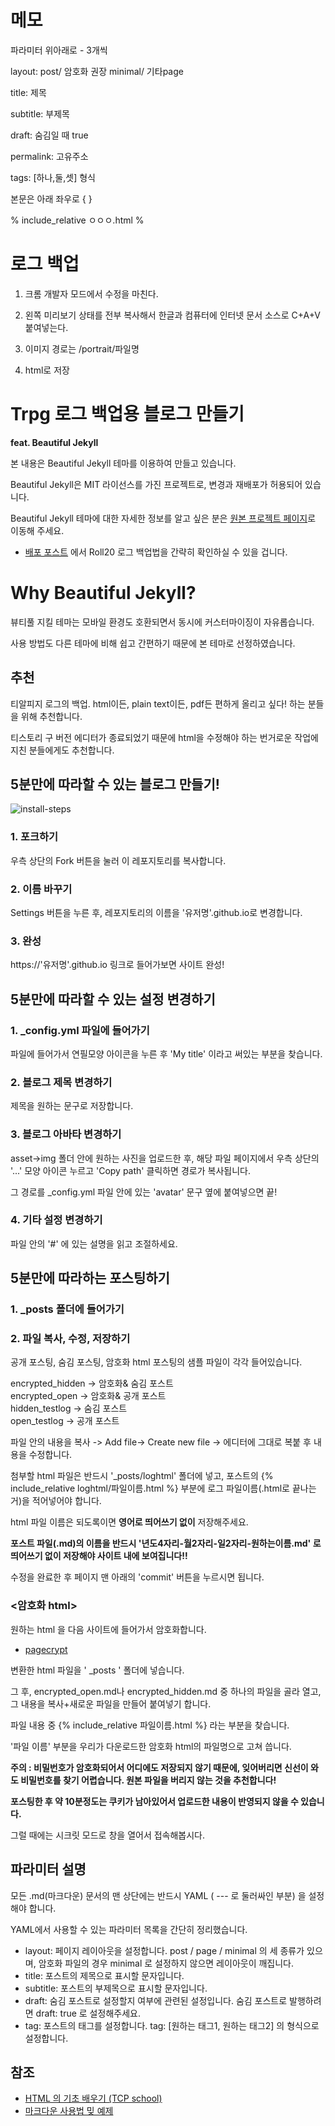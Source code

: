 # 메모
파라미터 위아래로 - 3개씩
  
layout: post/ 암호화 권장 minimal/ 기타page
  
title: 제목
  
subtitle: 부제목
  
draft: 숨김일 때 true
  
permalink: 고유주소
  
tags: [하나,둘,셋] 형식
  
  
본문은 아래 좌우로 { }
  
% include_relative ㅇㅇㅇ.html %

# 로그 백업
1. 크롬 개발자 모드에서 수정을 마친다.

2. 왼쪽 미리보기 상태를 전부 복사해서 한글과 컴퓨터에 인터넷 문서 소스로 C+A+V 붙여넣는다.
  
3. 이미지 경로는 /portrait/파일명

4. html로 저장
  
  
# Trpg 로그 백업용 블로그 만들기
**feat. Beautiful Jekyll**

본 내용은 Beautiful Jekyll 테마를 이용하여 만들고 있습니다.

Beautiful Jekyll은 MIT 라이선스를 가진 프로젝트로, 변경과 재배포가 허용되어 있습니다.

Beautiful Jekyll 테마에 대한 자세한 정보를 알고 싶은 분은 [원본 프로젝트 페이지](https://github.com/daattali/beautiful-jekyll)로 이동해 주세요.  


+ [배포 포스트](https://posty.pe/3f0nfm) 에서 Roll20 로그 백업법을 간략히 확인하실 수 있을 겁니다.


# Why Beautiful Jekyll?

뷰티풀 지킬 테마는 모바일 환경도 호환되면서 동시에 커스터마이징이 자유롭습니다.

사용 방법도 다른 테마에 비해 쉽고 간편하기 때문에 본 테마로 선정하였습니다.  


## 추천
티알피지 로그의 백업. html이든, plain text이든, pdf든 편하게 올리고 싶다! 하는 분들을 위해 추천합니다.

티스토리 구 버전 에디터가 종료되었기 때문에 html을 수정해야 하는 번거로운 작업에 지친 분들에게도 추천합니다.  


## 5분만에 따라할 수 있는 블로그 만들기!
![install-steps](assets/img/install-steps.gif)
### 1. 포크하기
우측 상단의 Fork 버튼을 눌러 이 레포지토리를 복사합니다.  


### 2. 이름 바꾸기
Settings 버튼을 누른 후, 레포지토리의 이름을 '유저명'.github.io로 변경합니다.  


### 3. 완성
https://'유저명'.github.io  링크로 들어가보면 사이트 완성!  



## 5분만에 따라할 수 있는 설정 변경하기

### 1. _config.yml 파일에 들어가기

파일에 들어가서 연필모양 아이콘을 누른 후 'My title' 이라고 써있는 부분을 찾습니다.

### 2. 블로그 제목 변경하기
제목을 원하는 문구로 저장합니다.

### 3. 블로그 아바타 변경하기
asset->img 폴더 안에 원하는 사진을 업로드한 후, 해당 파일 페이지에서 우측 상단의 '...' 모양 아이콘 누르고 'Copy path' 클릭하면 경로가 복사됩니다.  

그 경로를 _config.yml 파일 안에 있는 'avatar' 문구 옆에 붙여넣으면 끝!

### 4. 기타 설정 변경하기
파일 안의 '#' 에 있는 설명을 읽고 조절하세요.

## 5분만에 따라하는 포스팅하기

### 1. _posts 폴더에 들어가기

### 2. 파일 복사, 수정, 저장하기
공개 포스팅, 숨김 포스팅, 암호화 html 포스팅의 샘플 파일이 각각 들어있습니다.

encrypted_hidden -> 암호화& 숨김 포스트  
encrypted_open -> 암호화& 공개 포스트  
hidden_testlog -> 숨김 포스트  
open_testlog -> 공개 포스트  

파일 안의 내용을 복사 -> Add file-> Create new file -> 에디터에 그대로 복붙 후 내용을 수정합니다.

첨부할 html 파일은 반드시 '_posts/loghtml' 폴더에 넣고, 포스트의 {% include_relative loghtml/파일이름.html %} 부분에 로그 파일이름(.html로 끝나는거)을 적어넣어야 합니다.  

html 파일 이름은 되도록이면 **영어로 띄어쓰기 없이** 저장해주세요. 
 
**포스트 파일(.md)의 이름을 반드시 '년도4자리-월2자리-일2자리-원하는이름.md' 로 띄어쓰기 없이 저장해야 사이트 내에 보여집니다!!**  

수정을 완료한 후 페이지 맨 아래의 'commit' 버튼을 누르시면 됩니다.

### <암호화 html>
원하는 html 을 다음 사이트에 들어가서 암호화합니다.  
- [pagecrypt](https://www.maxlaumeister.com/pagecrypt/)  

변환한 html 파일을 ' _posts ' 폴더에 넣습니다.

그 후, encrypted_open.md나 encrypted_hidden.md 중 하나의 파일을 골라 열고, 그 내용을 복사+새로운 파일을 만들어 붙여넣기 합니다.

파일 내용 중 {% include_relative 파일이름.html %} 라는 부분을 찾습니다.

'파일 이름' 부분을 우리가 다운로드한 암호화 html의 파일명으로 고쳐 씁니다.

**주의 : 비밀번호가 암호화되어서 어디에도 저장되지 않기 때문에, 잊어버리면 신선이 와도 비밀번호를 찾기 어렵습니다. 원본 파일을 버리지 않는 것을 추천합니다!**

**포스팅한 후 약 10분정도는 쿠키가 남아있어서 업로드한 내용이 반영되지 않을 수 있습니다.**

그럴 때에는 시크릿 모드로 창을 열어서 접속해봅시다.


## 파라미터 설명

모든 .md(마크다운) 문서의 맨 상단에는 반드시 YAML ( --- 로 둘러싸인 부분) 을 설정해야 합니다.

YAML에서 사용할 수 있는 파라미터 목록을 간단히 정리했습니다.

- layout: 페이지 레이아웃을 설정합니다. post / page / minimal 의 세 종류가 있으며, 암호화 파일의 경우 minimal 로 설정하지 않으면 레이아웃이 깨집니다.
- title: 포스트의 제목으로 표시할 문자입니다.
- subtitle: 포스트의 부제목으로 표시할 문자입니다.
- draft: 숨김 포스트로 설정할지 여부에 관련된 설정입니다. 숨김 포스트로 발행하려면 draft: true 로 설정해주세요.
- tag: 포스트의 태그를 설정합니다. tag: [원하는 태그1, 원하는 태그2] 의 형식으로 설정합니다.



## 참조
- [HTML 의 기초 배우기 (TCP school)](http://tcpschool.com/html/intro)
- [마크다운 사용법 밎 예제](https://theorydb.github.io/envops/2019/05/22/envops-blog-how-to-use-md/)






